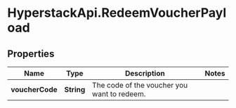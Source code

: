 # HyperstackApi.RedeemVoucherPayload

## Properties

Name | Type | Description | Notes
------------ | ------------- | ------------- | -------------
**voucherCode** | **String** | The code of the voucher you want to redeem. | 


